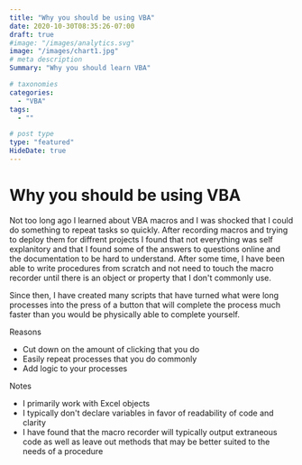 ```yaml
---
title: "Why you should be using VBA"
date: 2020-10-30T08:35:26-07:00
draft: true
#image: "/images/analytics.svg"
image: "/images/chart1.jpg"
# meta description
Summary: "Why you should learn VBA"

# taxonomies
categories:
  - "VBA"
tags:
  - ""

# post type
type: "featured"
HideDate: true
---
```


# Why you should be using VBA

Not too long ago I learned about VBA macros and I was shocked that I could do something to repeat tasks so quickly. After recording macros and trying to deploy them for diffrent projects I found that not everything was self explanitory and that I found some of the answers to questions online and the documentation to be hard to understand. After some time, I have been able to write procedures from scratch and not need to touch the macro recorder until there is an object or property that I don't commonly use.

Since then, I have created many scripts that have turned what were long processes into the press of a button that will complete the process much faster than you would be physically able to complete yourself.

Reasons

- Cut down on the amount of clicking that you do
- Easily repeat processes that you do commonly
- Add logic to your processes

Notes

- I primarily work with Excel objects
- I typically don't declare variables in favor of readability of code and clarity
- I have found that the macro recorder will typically output extraneous code as well as leave out methods that may be better suited to the needs of a procedure
